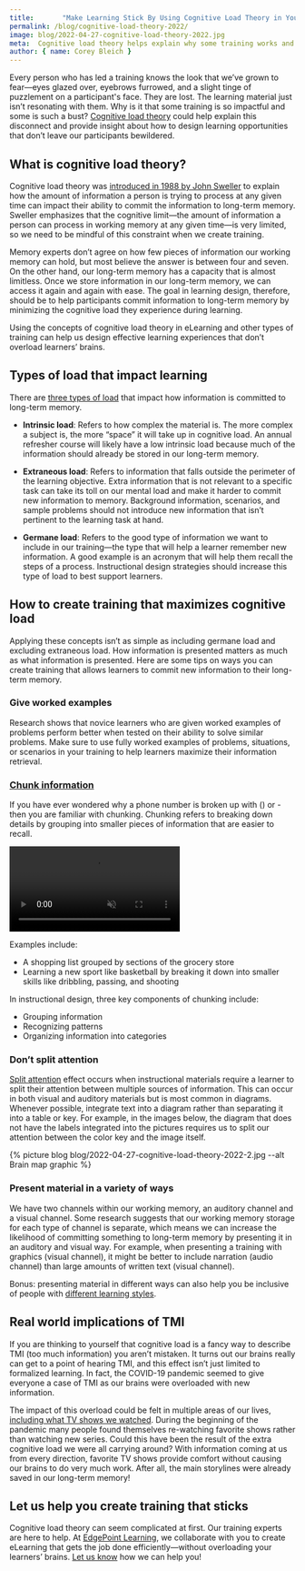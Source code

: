 ```yaml
---
title:       "Make Learning Stick By Using Cognitive Load Theory in Your Training"
permalink: /blog/cognitive-load-theory-2022/
image: blog/2022-04-27-cognitive-load-theory-2022.jpg
meta:  Cognitive load theory helps explain why some training works and some doesn’t. Use these strategies to help participants commit learning to long-term memory.
author: { name: Corey Bleich }
---
```


Every person who has led a training knows the look that we’ve grown to fear—eyes glazed over, eyebrows furrowed, and a slight tinge of puzzlement on a participant's face. They are lost. The learning material just isn’t resonating with them. Why is it that some training is so impactful and some is such a bust? [Cognitive load theory](https://www.mindtools.com/pages/article/cognitive-load-theory.htm) could help explain this disconnect and provide insight about how to design learning opportunities that don’t leave our participants bewildered. 

## What is cognitive load theory?
Cognitive load theory was [introduced in 1988 by John Sweller](https://www.instructionaldesign.org/theories/cognitive-load/) to explain how the amount of information a person is trying to process at any given time can impact their ability to commit the information to long-term memory. Sweller emphasizes that the cognitive limit—the amount of information a person can process in working memory at any given time—is very limited, so we need to be mindful of this constraint when we create training. 

Memory experts don’t agree on how few pieces of information our working memory can hold, but most believe the answer is between four and seven. On the other hand, our long-term memory has a capacity that is almost limitless. Once we store information in our long-term memory, we can access it again and again with ease. The goal in learning design, therefore, should be to help participants commit information to long-term memory by minimizing the cognitive load they experience during learning. 

Using the concepts of cognitive load theory in eLearning and other types of training can help us design effective learning experiences that don’t overload learners’ brains. 

## Types of load that impact learning 

There are [three types of load](https://www.td.org/insights/tmi-cognitive-overload-and-learning) that impact how information is committed to long-term memory. 

* **Intrinsic load**: Refers to how complex the material is. The more complex a subject is, the more “space” it will take up in cognitive load. An annual refresher course will likely have a low intrinsic load because much of the information should already be stored in our long-term memory.

* **Extraneous load**: Refers to information that falls outside the perimeter of the learning objective. Extra information that is not relevant to a specific task can take its toll on our mental load and make it harder to commit new information to memory. Background information, scenarios, and sample problems should not introduce new information that isn’t pertinent to the learning task at hand. 

* **Germane load**: Refers to the good type of information we want to include in our training—the type that will help a learner remember new information. A good example is an acronym that will help them recall the steps of a process. Instructional design strategies should increase this type of load to best support learners.

## How to create training that maximizes cognitive load 
Applying these concepts isn’t as simple as including germane load and excluding extraneous load. How information is presented matters as much as what information is presented. Here are some tips on ways you can create training that allows learners to commit new information to their long-term memory. 

### Give worked examples
Research shows that novice learners who are given worked examples of problems perform better when tested on their ability to solve similar problems. Make sure to use fully worked examples of problems, situations, or scenarios in your training to help learners maximize their information retrieval. 

### [Chunk information](https://www.verywellmind.com/chunking-how-can-this-technique-improve-your-memory-2794969) 
If you have ever wondered why a phone number is broken up with () or - then you are familiar with chunking. Chunking refers to breaking down details by grouping into smaller pieces of information that are easier to recall.

<video autoplay loop muted playsinline>
   <source src="/assets/images/gif/2022-04-23-chunking.mp4" type="video/mp4" />
   Your browser does not support the video element.
</video>

Examples include:

* A shopping list grouped by sections of the grocery store 
* Learning a new sport like basketball by breaking it down into smaller skills like dribbling, passing, and shooting

In instructional design, three key components of chunking include: 

* Grouping information
* Recognizing patterns
* Organizing information into categories 



### Don’t split attention 
[Split attention](https://understandinggraphics.com/design/how-to-avoid-split-attention/) effect occurs when instructional materials require a learner to split their attention between multiple sources of information. This can occur in both visual and auditory materials but is most common in diagrams. Whenever possible, integrate text into a diagram rather than separating it into a table or key. For example, in the images below, the diagram that does not have the labels integrated into the pictures requires us to split our attention between the color key and the image itself. 



{% picture blog blog/2022-04-27-cognitive-load-theory-2022-2.jpg --alt Brain map graphic %}




### Present material in a variety of ways 
We have two channels within our working memory, an auditory channel and a visual channel. Some research suggests that our working memory storage for each type of channel is separate, which means we can increase the likelihood of committing something to long-term memory by presenting it in an auditory and visual way. For example, when presenting a training with graphics (visual channel), it might be better to include narration (audio channel) than large amounts of written text (visual channel). 

Bonus: presenting material in different ways can also help you be inclusive of people with [different learning styles](/blog/adult-learning-styles).

## Real world implications of TMI

If you are thinking to yourself that cognitive load is a fancy way to describe TMI (too much information) you aren’t mistaken. It turns out our brains really can get to a point of hearing TMI, and this effect isn’t just limited to formalized learning. In fact, the COVID-19 pandemic seemed to give everyone a case of TMI as our brains were overloaded with new information. 

The impact of this overload could be felt in multiple areas of our lives, [including what TV shows we watched](https://www.psychologytoday.com/us/blog/people-are-strange/202106/why-rewatching-tv-shows-feels-so-good). During the beginning of the pandemic many people found themselves re-watching favorite shows rather than watching new series. Could this have been the result of the extra cognitive load we were all carrying around? With information coming at us from every direction, favorite TV shows provide comfort without causing our brains to do very much work. After all, the main storylines were already saved in our long-term memory!

## Let us help you create training that sticks
Cognitive load theory can seem complicated at first. Our training experts are here to help. At [EdgePoint Learning](https://www.edgepointlearning.com/), we collaborate with you to create eLearning that gets the job done efficiently—without overloading your learners’ brains. [Let us know](/contact/) how we can help you!
